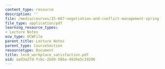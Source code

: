 ```yaml
---
content_type: resource
description: ''
file: /media/courses/15-667-negotiation-and-conflict-management-spring-2001/aa93a2fdfcbc2bd9586a4926e5c19206_lec8_workplace_satisfaction.pdf
file_type: application/pdf
learning_resource_types:
- Lecture Notes
ocw_type: OCWFile
parent_title: Lecture Notes
parent_type: CourseSection
resourcetype: Document
title: lec8_workplace_satisfaction.pdf
uid: aa93a2fd-fcbc-2bd9-586a-4926e5c19206
---
```

